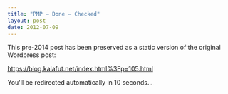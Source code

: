 ```yaml
---
title: "PMP – Done – Checked"
layout: post
date: 2012-07-09
---
```


This pre-2014 post has been preserved as a static version of the original Wordpress post:

https://blog.kalafut.net/index.html%3Fp=105.html

You'll be redirected automatically in 10 seconds...

<head>
  <meta http-equiv="refresh" content="10;url=https://blog.kalafut.net/index.html%3Fp=105.html">
</head>

